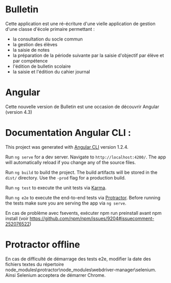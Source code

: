 
# Bulletin 
Cette application est une ré-écriture d'une vielle application de gestion d'une classe d'école primaire permettant :
* la consultation du socle commun
* la gestion des élèves
* la saisie de notes
* la préparation de la période suivante par la saisie d'objectif par élève et par compétence
* l'édition de bulletin scolaire
* la saisie et l'édition du cahier journal

# Angular
Cette nouvelle version de Bulletin est une occasion de découvrir Angular (version 4.3)

# Documentation Angular CLI :
This project was generated with [Angular CLI](https://github.com/angular/angular-cli) version 1.2.4.

Run `ng serve` for a dev server. Navigate to `http://localhost:4200/`. The app will automatically reload if you change any of the source files.

Run `ng build` to build the project. The build artifacts will be stored in the `dist/` directory. Use the `-prod` flag for a production build.

Run `ng test` to execute the unit tests via [Karma](https://karma-runner.github.io).

Run `ng e2e` to execute the end-to-end tests via [Protractor](http://www.protractortest.org/). Before running the tests make sure you are serving the app via `ng serve`.

En cas de problème avec fsevents, exécuter npm run preinstall avant npm install (voir https://github.com/npm/npm/issues/9204#issuecomment-252076522)

# Protractor offline

En cas de difficulté de démarrage des tests e2e, modifier la date des fichiers textes du répertoire node_modules\protractor\node_modules\webdriver-manager\selenium. Ainsi Selenium acceptera de démarrer Chrome.